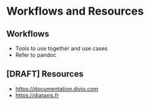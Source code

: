 
# Workflows and Resources

## Workflows

- Tools to use together and use cases
- Refer to pandoc

## [DRAFT] Resources

- <https://documentation.divio.com>
- <https://diataxis.fr>